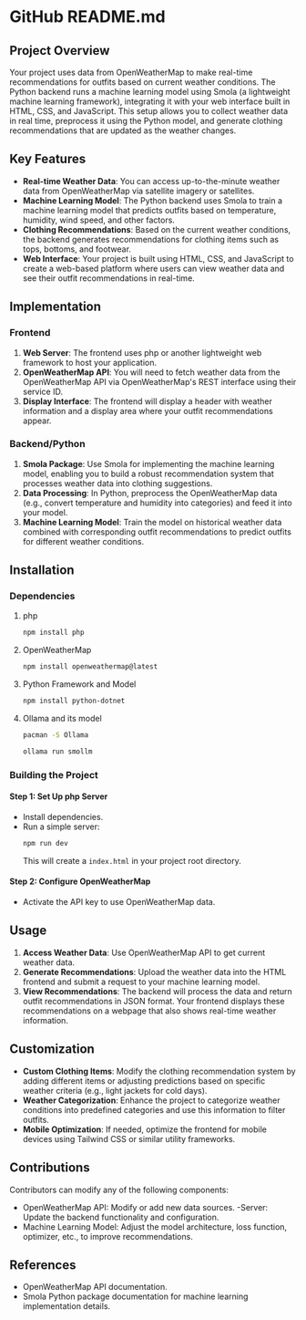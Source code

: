 # GitHub README.md

## Project Overview
Your project uses data from OpenWeatherMap to make real-time recommendations for outfits based on current weather conditions. The Python backend runs a machine
learning model using Smola (a lightweight machine learning framework), integrating it with your web interface built in HTML, CSS, and JavaScript. This setup allows
you to collect weather data in real time, preprocess it using the Python model, and generate clothing recommendations that are updated as the weather changes.

## Key Features
- **Real-time Weather Data**: You can access up-to-the-minute weather data from OpenWeatherMap via satellite imagery or satellites.
- **Machine Learning Model**: The Python backend uses Smola to train a machine learning model that predicts outfits based on temperature, humidity, wind speed, and
other factors.
- **Clothing Recommendations**: Based on the current weather conditions, the backend generates recommendations for clothing items such as tops, bottoms, and
footwear.
- **Web Interface**: Your project is built using HTML, CSS, and JavaScript to create a web-based platform where users can view weather data and see their
outfit recommendations in real-time.

## Implementation
### Frontend
1. **Web Server**: The frontend uses php or another lightweight web framework to host your application.
2. **OpenWeatherMap API**: You will need to fetch weather data from the OpenWeatherMap API via OpenWeatherMap's REST interface using their service ID.
3. **Display Interface**: The frontend will display a header with weather information and a display area where your outfit recommendations appear.

### Backend/Python
1. **Smola Package**: Use Smola for implementing the machine learning model, enabling you to build a robust recommendation system that processes weather data into
clothing suggestions.
2. **Data Processing**: In Python, preprocess the OpenWeatherMap data (e.g., convert temperature and humidity into categories) and feed it into your model.
3. **Machine Learning Model**: Train the model on historical weather data combined with corresponding outfit recommendations to predict outfits for different weather
conditions.

## Installation
### Dependencies
1. php
   ```bash
   npm install php
   ```
2. OpenWeatherMap
   ```bash
   npm install openweathermap@latest
   ```
3. Python Framework and Model
   ```bash
   npm install python-dotnet 
   ```
4. Ollama and its model 
    ```bash
    pacman -S Ollama

    ollama run smollm

    ```

### Building the Project
#### Step 1: Set Up php Server
- Install dependencies.
- Run a simple server:
  ```bash
  npm run dev
  ```
  This will create a `index.html` in your project root directory.

#### Step 2: Configure OpenWeatherMap
- Activate the API key to use OpenWeatherMap data.

## Usage
1. **Access Weather Data**: Use OpenWeatherMap API to get current weather data.
2. **Generate Recommendations**: Upload the weather data into the HTML frontend and submit a request to your machine learning model.
3. **View Recommendations**: The backend will process the data and return outfit recommendations in JSON format. Your frontend displays these recommendations on a
webpage that also shows real-time weather information.

## Customization
- **Custom Clothing Items**: Modify the clothing recommendation system by adding different items or adjusting predictions based on specific weather criteria (e.g.,
light jackets for cold days).
- **Weather Categorization**: Enhance the project to categorize weather conditions into predefined categories and use this information to filter outfits.
- **Mobile Optimization**: If needed, optimize the frontend for mobile devices using Tailwind CSS or similar utility frameworks.

## Contributions
Contributors can modify any of the following components:
- OpenWeatherMap API: Modify or add new data sources.
-Server: Update the backend functionality and configuration.
- Machine Learning Model: Adjust the model architecture, loss function, optimizer, etc., to improve recommendations.

## References
- OpenWeatherMap API documentation.
- Smola Python package documentation for machine learning implementation details.
